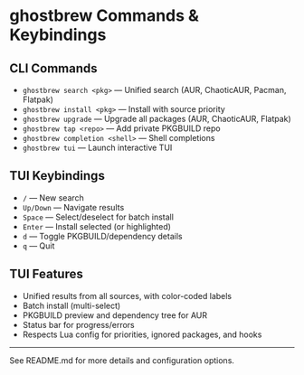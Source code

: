 # ghostbrew Commands & Keybindings

## CLI Commands

- `ghostbrew search <pkg>` — Unified search (AUR, ChaoticAUR, Pacman, Flatpak)
- `ghostbrew install <pkg>` — Install with source priority
- `ghostbrew upgrade` — Upgrade all packages (AUR, ChaoticAUR, Flatpak)
- `ghostbrew tap <repo>` — Add private PKGBUILD repo
- `ghostbrew completion <shell>` — Shell completions
- `ghostbrew tui` — Launch interactive TUI

## TUI Keybindings

- `/` — New search
- `Up/Down` — Navigate results
- `Space` — Select/deselect for batch install
- `Enter` — Install selected (or highlighted)
- `d` — Toggle PKGBUILD/dependency details
- `q` — Quit

## TUI Features

- Unified results from all sources, with color-coded labels
- Batch install (multi-select)
- PKGBUILD preview and dependency tree for AUR
- Status bar for progress/errors
- Respects Lua config for priorities, ignored packages, and hooks

---

See README.md for more details and configuration options.
